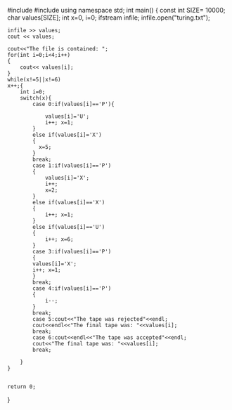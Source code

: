 #include <iostream>
#include <fstream>
using namespace std;
int main() 
{
	const int SIZE= 10000;
	char values[SIZE];
    int x=0, i=0;
	ifstream infile;
	infile.open("turing.txt");
	
	infile >> values;
	cout << values;

	cout<<"The file is contained: ";
	for(int i=0;i<4;i++)
	{
		cout<< values[i];
	}
	while(x!=5||x!=6)
    x++;{
		int i=0;
		switch(x){
			case 0:if(values[i]=='P'){
				
				values[i]='U';
                i++; x=1;
			}
			else if(values[i]='X')
			{
			  x=5;	
			}
			break;
			case 1:if(values[i]=='P')
			{
				values[i]='X';
				i++;
				x=2;
			}
			else if(values[i]=='X')
			{
				i++; x=1;
			}
			else if(values[i]=='U')
			{
				i++; x=6;
			}
			case 3:if(values[i]=='P')
			{
			values[i]='X';
			i++; x=1;
			}
			break;
			case 4:if(values[i]=='P')
			{
				i--;
			}
			break;
			case 5:cout<<"The tape was rejected"<<endl;
			cout<<endl<<"The final tape was: "<<values[i];
			break;
			case 6:cout<<endl<<"The tape was accepted"<<endl;
			cout<<"The final tape was: "<<values[i];
			break;

		}
	}


	return 0;
}
